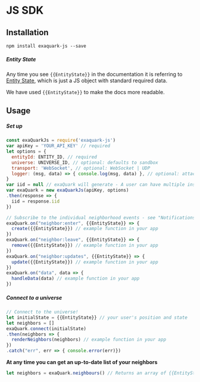

# JS SDK


## Installation

```
npm install exaquark-js --save
```



##### Entity State

Any time you see `{{EntityState}}` in the documentation it is referring to [Entity State](entity-state.md), which is just a JS object with standard required data.

We have used `{{EntityState}}` to make the docs more readable.



## Usage


##### Set up

```javascript
const exaQuarkJs = require('exaquark-js')
var apiKey = 'YOUR_API_KEY' // required
let options = {
  entityId: ENTITY_ID, // required
  universe: UNIVERSE_ID, // optional: defaults to sandbox
  transport: 'WebSocket', // optional: WebSocket | UDP
  logger: (msg, data) => { console.log(msg, data) }, // optional: attach your own logger
}
var iid = null // exaQuark will generate - A user can have multiple instance ID's (eg, one for their phone, one for their AR glasses)
var exaQuark = new exaQuarkJs(apiKey, options)
.then(response => {
  iid = response.iid
})

// Subscribe to the individual neighborhood events - see "Notifications from exaQuark" below
exaQuark.on("neighbor:enter", {{EntityState}} => {
  create({{EntityState}}) // example function in your app
})
exaQuark.on("neighbor:leave", {{EntityState}} => {
  remove({{EntityState}}) // example function in your app
})
exaQuark.on("neighbor:updates", {{EntityState}} => {
  update({{EntityState}}) // example function in your app
})
exaQuark.on("data", data => {
  handleData(data) // example function in your app
})
```


##### Connect to a universe

```javascript
// Connect to the universe!
let initialState = {{EntityState}} // your user's position and state
let neighbors = []
exaQuark.connect(initialState)
.then(neighbors => {
  renderNeighbors(neighbors) // example function in your app
})
.catch("err", err => { console.error(err)})

```


**At any time you can get an up-to-date list of your neighbors**
```javascript
let neighbors = exaQuark.neighbours() // Returns an array of {{EntityState}}
```
